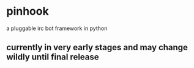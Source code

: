 # pinhook
a pluggable irc bot framework in python

## currently in very early stages and may change wildly until final release

